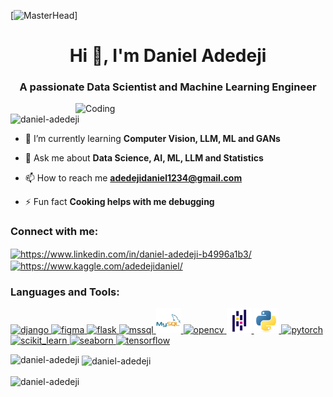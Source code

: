 [![MasterHead](https://i.gifer.com/origin/d6/d6450638563290c4ed6244e3569c8320.gif)]
<h1 align="center">Hi 👋, I'm Daniel Adedeji</h1>
<h3 align="center">A passionate Data Scientist and Machine Learning Engineer</h3>
<img align="right" alt="Coding" width="400" src="https://indoanalytica.com/static/images/data-science-5.gif">

<p align="left"> <img src="https://komarev.com/ghpvc/?username=daniel-adedeji&label=Profile%20views&color=0e75b6&style=flat" alt="daniel-adedeji" /> </p>

- 🌱 I’m currently learning **Computer Vision, LLM, ML and GANs**

- 💬 Ask me about **Data Science, AI, ML, LLM and Statistics**

- 📫 How to reach me **adedejidaniel1234@gmail.com**

- ⚡ Fun fact **Cooking helps with me debugging**

<h3 align="left">Connect with me:</h3>
<p align="left">
<a href="https://linkedin.com/in/https://www.linkedin.com/in/daniel-adedeji-b4996a1b3/" target="blank"><img align="center" src="https://raw.githubusercontent.com/rahuldkjain/github-profile-readme-generator/master/src/images/icons/Social/linked-in-alt.svg" alt="https://www.linkedin.com/in/daniel-adedeji-b4996a1b3/" height="30" width="40" /></a>
<a href="https://kaggle.com/https://www.kaggle.com/adedejidaniel/" target="blank"><img align="center" src="https://raw.githubusercontent.com/rahuldkjain/github-profile-readme-generator/master/src/images/icons/Social/kaggle.svg" alt="https://www.kaggle.com/adedejidaniel/" height="30" width="40" /></a>
</p>

<h3 align="left">Languages and Tools:</h3>
<p align="left"> <a href="https://www.djangoproject.com/" target="_blank" rel="noreferrer"> <img src="https://cdn.worldvectorlogo.com/logos/django.svg" alt="django" width="40" height="40"/> </a> <a href="https://www.figma.com/" target="_blank" rel="noreferrer"> <img src="https://www.vectorlogo.zone/logos/figma/figma-icon.svg" alt="figma" width="40" height="40"/> </a> <a href="https://flask.palletsprojects.com/" target="_blank" rel="noreferrer"> <img src="https://www.vectorlogo.zone/logos/pocoo_flask/pocoo_flask-icon.svg" alt="flask" width="40" height="40"/> </a> <a href="https://www.microsoft.com/en-us/sql-server" target="_blank" rel="noreferrer"> <img src="https://www.svgrepo.com/show/303229/microsoft-sql-server-logo.svg" alt="mssql" width="40" height="40"/> </a> <a href="https://www.mysql.com/" target="_blank" rel="noreferrer"> <img src="https://raw.githubusercontent.com/devicons/devicon/master/icons/mysql/mysql-original-wordmark.svg" alt="mysql" width="40" height="40"/> </a> <a href="https://opencv.org/" target="_blank" rel="noreferrer"> <img src="https://www.vectorlogo.zone/logos/opencv/opencv-icon.svg" alt="opencv" width="40" height="40"/> </a> <a href="https://pandas.pydata.org/" target="_blank" rel="noreferrer"> <img src="https://raw.githubusercontent.com/devicons/devicon/2ae2a900d2f041da66e950e4d48052658d850630/icons/pandas/pandas-original.svg" alt="pandas" width="40" height="40"/> </a> <a href="https://www.python.org" target="_blank" rel="noreferrer"> <img src="https://raw.githubusercontent.com/devicons/devicon/master/icons/python/python-original.svg" alt="python" width="40" height="40"/> </a> <a href="https://pytorch.org/" target="_blank" rel="noreferrer"> <img src="https://www.vectorlogo.zone/logos/pytorch/pytorch-icon.svg" alt="pytorch" width="40" height="40"/> </a> <a href="https://scikit-learn.org/" target="_blank" rel="noreferrer"> <img src="https://upload.wikimedia.org/wikipedia/commons/0/05/Scikit_learn_logo_small.svg" alt="scikit_learn" width="40" height="40"/> </a> <a href="https://seaborn.pydata.org/" target="_blank" rel="noreferrer"> <img src="https://seaborn.pydata.org/_images/logo-mark-lightbg.svg" alt="seaborn" width="40" height="40"/> </a> <a href="https://www.tensorflow.org" target="_blank" rel="noreferrer"> <img src="https://www.vectorlogo.zone/logos/tensorflow/tensorflow-icon.svg" alt="tensorflow" width="40" height="40"/> </a> </p>

<p><img align="left" src="https://github-readme-stats.vercel.app/api/top-langs?username=daniel-adedeji&show_icons=true&locale=en&layout=compact" alt="daniel-adedeji" /></p>

<p>&nbsp;<img align="center" src="https://github-readme-stats.vercel.app/api?username=daniel-adedeji&show_icons=true&locale=en" alt="daniel-adedeji" /></p>

<p><img align="center" src="https://github-readme-streak-stats.herokuapp.com/?user=daniel-adedeji&" alt="daniel-adedeji" /></p>


